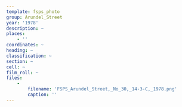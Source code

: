 ```yaml
---
template: fsps_photo
group: Arundel_Street
year: '1978'
description: ~
places:
    - ''
coordinates: ~
heading: ~
classification: ~
section: ~
cell: ~
film_roll: ~
files:
    -
        filename: 'FSPS_Arundel_Street,_No_30,_14-3-C,_1978.png'
        caption: ''
---
```

